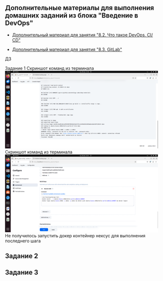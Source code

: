 ## Дополнительные материалы для выполнения домашних заданий из блока "Введение в DevOps"


- [Дополнительный материал для занятия "8.2. Что такое DevOps. СI/СD"](CICD/8.2-hw.md)

- [Дополнительный материал для занятия "8.3. GitLab"](https://github.com/netology-code/sdvps-materials/tree/main/gitlab)

ДЗ

Задание 1
Скриншот команд из терминала ![alt text](https://github.com/konstanin-zubenko/8-02-hw/blob/main/img/3.png)
Скриншот команд из терминала ![alt text](https://github.com/konstanin-zubenko/8-02-hw/blob/main/img/4.png)
Не получилось запустить докер контейнер нексус для выполнения последнего шага

Задание 2
-

Задание 3
-
